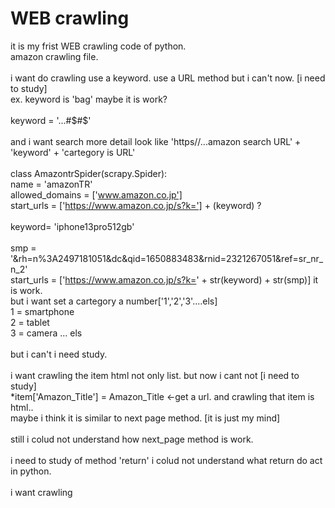 # WEB crawling

it is my frist WEB crawling code of python.<br>
amazon crawling file. <br>
<br>
i want do crawling use a keyword. use a URL method but i can't now. [i need to study]<br>
ex. keyword is 'bag' maybe it is work?<br>
<br>
keyword = '...#$#$'<br>
<br>
and i want search more detail look like 'https//...amazon search URL' + 'keyword' + 'cartegory is URL'<br>
<br>
class AmazontrSpider(scrapy.Spider):<br>
    name = 'amazonTR'<br>
    allowed_domains = ['www.amazon.co.jp']<br>
    start_urls = ['https://www.amazon.co.jp/s?k='] + (keyword) ?<br>
    <br>
keyword= 'iphone13pro512gb'<br>
<br>
smp = '&rh=n%3A2497181051&dc&qid=1650883483&rnid=2321267051&ref=sr_nr_n_2'<br>
start_urls = ['https://www.amazon.co.jp/s?k=' + str(keyword) + str(smp)] it is work.<br>
but i want set a cartegory a number['1','2','3'....els]<br>
1 = smartphone<br>
2 = tablet<br>
3 = camera ... els<br>
<br>
but i can't i need study.<br>
<br>
i want crawling the item html not only list. but now i cant not [i need to study]<br>
*item['Amazon_Title'] = Amazon_Title <-get a url. and crawling that item is html..<br>
maybe i think it is similar to next page method. [it is just my mind]<br>
<br>
still i colud not understand how next_page method is work.<br>
<br>
i need to study of method 'return' i colud not understand what return do act in python.<br>
<br>
i want crawling<br>
